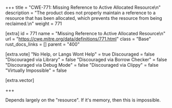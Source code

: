+++
title = "CWE-771: Missing Reference to Active Allocated Resource\n"
description = "The product does not properly maintain a reference to a resource that has been allocated, which prevents the resource from being reclaimed.\n"
weight = 771

[extra]
id = 771
name = "Missing Reference to Active Allocated Resource\n"
url = "https://cwe.mitre.org/data/definitions/771.html"
class = "Base"
rust_docs_links = []
parent = "400"

[extra.vote]
"No Help, or Langs Wont Help" = true
Discouraged = false
"Discouraged via Library" = false
"Discouraged via Borrow Checker" = false
"Discouraged via Debug Mode" = false
"Discouraged via Clippy" = false
"Virtually Impossible" = false

[extra.vector]

+++

Depends largely on the "resource". If it's memory, then this is impossible.
